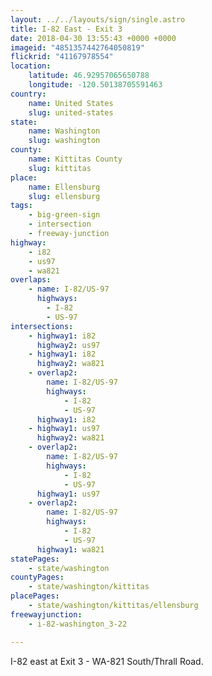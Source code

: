 ```yaml
---
layout: ../../layouts/sign/single.astro
title: I-82 East - Exit 3
date: 2018-04-30 13:55:43 +0000 +0000
imageid: "4851357442764050819"
flickrid: "41167978554"
location:
    latitude: 46.92957065650788
    longitude: -120.50138705591463
country:
    name: United States
    slug: united-states
state:
    name: Washington
    slug: washington
county:
    name: Kittitas County
    slug: kittitas
place:
    name: Ellensburg
    slug: ellensburg
tags:
    - big-green-sign
    - intersection
    - freeway-junction
highway:
    - i82
    - us97
    - wa821
overlaps:
    - name: I-82/US-97
      highways:
        - I-82
        - US-97
intersections:
    - highway1: i82
      highway2: us97
    - highway1: i82
      highway2: wa821
    - overlap2:
        name: I-82/US-97
        highways:
            - I-82
            - US-97
      highway1: i82
    - highway1: us97
      highway2: wa821
    - overlap2:
        name: I-82/US-97
        highways:
            - I-82
            - US-97
      highway1: us97
    - overlap2:
        name: I-82/US-97
        highways:
            - I-82
            - US-97
      highway1: wa821
statePages:
    - state/washington
countyPages:
    - state/washington/kittitas
placePages:
    - state/washington/kittitas/ellensburg
freewayjunction:
    - i-82-washington_3-22

---
```

I-82 east at Exit 3 - WA-821 South/Thrall Road.